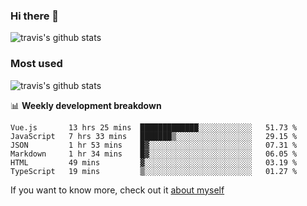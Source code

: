 ### Hi there 👋

<!--
**HondryTravis/HondryTravis** is a ✨ _special_ ✨ repository because its `README.md` (this file) appears on your GitHub profile.

Here are some ideas to get you started:

- 🔭 I’m currently working on ...
- 🌱 I’m currently learning ...
- 👯 I’m looking to collaborate on ...
- 🤔 I’m looking for help with ...
- 💬 Ask me about ...
- 📫 How to reach me: ...
- 😄 Pronouns: ...
- ⚡ Fun fact: ...
-->

![travis's github stats](https://github-readme-stats.vercel.app/api?username=HondryTravis&hide=stars)
### Most used
![travis's github stats](https://github-readme-stats.anuraghazra1.vercel.app/api/top-langs/?username=HondryTravis&layout=compact&hide_title=true)

📊 **Weekly development breakdown**

<!--START_SECTION:waka-->

```text
Vue.js       13 hrs 25 mins  █████████████░░░░░░░░░░░░   51.73 %
JavaScript   7 hrs 33 mins   ███████▒░░░░░░░░░░░░░░░░░   29.15 %
JSON         1 hr 53 mins    █▓░░░░░░░░░░░░░░░░░░░░░░░   07.31 %
Markdown     1 hr 34 mins    █▓░░░░░░░░░░░░░░░░░░░░░░░   06.05 %
HTML         49 mins         ▓░░░░░░░░░░░░░░░░░░░░░░░░   03.19 %
TypeScript   19 mins         ▒░░░░░░░░░░░░░░░░░░░░░░░░   01.27 %
```

<!--END_SECTION:waka-->

If you want to know more, check out it [about myself](https://hondrytravis.github.io/)
